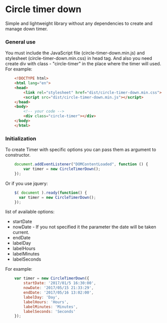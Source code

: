 # Circle timer downSimple and lightweight library without any dependencies to create and manage down timer.### General useYou must include the JavaScript file (circle-timer-down.min.js) and stylesheet (circle-timer-down.min.css) in head tag.And also you need create div with class - "circle-timer" in the place where the timer will used.For example:```html    <!DOCTYPE html>    <html lang="en">    <head>        <link rel="stylesheet" href="dist/circle-timer-down.min.css">        <script src="dist/circle-timer-down.min.js"></script>    </head>    <body>        <!-- your code -->        <div class="circle-timer"></div>    </body>    </html>```### InitializationTo create Timer with specific options you can pass them as argument to constructor.```javascript    document.addEventListener("DOMContentLoaded", function () {        var timer = new CircleTimerDown();    });```Or if you use jquery:```javascript    $( document ).ready(function() {      var timer = new CircleTimerDown();    });```list of available options:* startDate* nowDate - If you not specified it the parameter the date will be taken current.* endDate* labelDay* labelHours* labelMinutes* labelSecondsFor example:```javascript    var timer = new CircleTimerDown({        startDate: '2017/01/5 16:30:00',        nowDate: '2017/05/15 21:33:29',        endDate: '2017/05/16 13:02:00',        labelDay: 'Day',        labelHours: 'Hours',        labelMinutes: 'Minutes',        labelSeconds: 'Seconds'    });```
